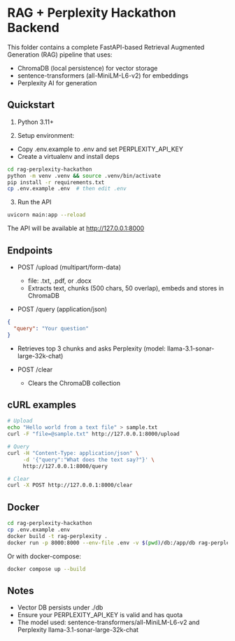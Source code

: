 # RAG + Perplexity Hackathon Backend

This folder contains a complete FastAPI-based Retrieval Augmented Generation (RAG) pipeline that uses:
- ChromaDB (local persistence) for vector storage
- sentence-transformers (all-MiniLM-L6-v2) for embeddings
- Perplexity AI for generation

## Quickstart

1) Python 3.11+

2) Setup environment:
- Copy .env.example to .env and set PERPLEXITY_API_KEY
- Create a virtualenv and install deps

```bash
cd rag-perplexity-hackathon
python -m venv .venv && source .venv/bin/activate
pip install -r requirements.txt
cp .env.example .env  # then edit .env
```

3) Run the API
```bash
uvicorn main:app --reload
```

The API will be available at http://127.0.0.1:8000

## Endpoints

- POST /upload (multipart/form-data)
  - file: .txt, .pdf, or .docx
  - Extracts text, chunks (500 chars, 50 overlap), embeds and stores in ChromaDB

- POST /query (application/json)
```json
{
  "query": "Your question"
}
```
  - Retrieves top 3 chunks and asks Perplexity (model: llama-3.1-sonar-large-32k-chat)

- POST /clear
  - Clears the ChromaDB collection

## cURL examples

```bash
# Upload
echo "Hello world from a text file" > sample.txt
curl -F "file=@sample.txt" http://127.0.0.1:8000/upload

# Query
curl -H "Content-Type: application/json" \
     -d '{"query":"What does the text say?"}' \
     http://127.0.0.1:8000/query

# Clear
curl -X POST http://127.0.0.1:8000/clear
```

## Docker

```bash
cd rag-perplexity-hackathon
cp .env.example .env
docker build -t rag-perplexity .
docker run -p 8000:8000 --env-file .env -v $(pwd)/db:/app/db rag-perplexity
```

Or with docker-compose:
```bash
docker compose up --build
```

## Notes
- Vector DB persists under ./db
- Ensure your PERPLEXITY_API_KEY is valid and has quota
- The model used: sentence-transformers/all-MiniLM-L6-v2 and Perplexity llama-3.1-sonar-large-32k-chat
